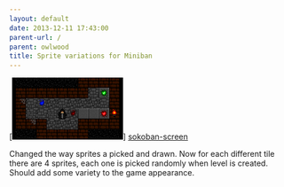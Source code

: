 ```yaml
---
layout: default
date: 2013-12-11 17:43:00
parent-url: /
parent: owlwood
title: Sprite variations for Miniban
---
```

[![sokoban-screen][sokoban-screen-thumb]] [sokoban-screen]

Changed the way sprites a picked and drawn. Now for each different tile there are 4 sprites, each one is picked randomly when level is created. Should add some variety to the game appearance.  

[sokoban-screen]: /images/sokoban_screen.png
[sokoban-screen-thumb]: /thumbs/sokoban_screen.png
